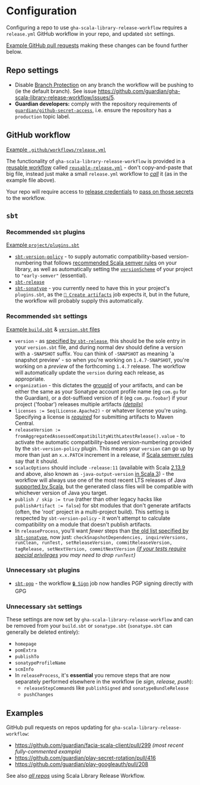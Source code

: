 # Configuration

Configuring a repo to use `gha-scala-library-release-workflow` requires a `release.yml` GitHub workflow in your repo,
and updated `sbt` settings.

[Example GitHub pull requests](#examples) making these changes can be found further below.

## Repo settings

* Disable [Branch Protection](https://docs.github.com/en/repositories/configuring-branches-and-merges-in-your-repository/managing-protected-branches/about-protected-branches)
  on any branch the workflow will be pushing to (ie the default branch). See issue
  https://github.com/guardian/gha-scala-library-release-workflow/issues/5.
* **Guardian developers:** comply with the repository requirements of
  [`guardian/github-secret-access`](https://github.com/guardian/github-secret-access?tab=readme-ov-file#how-does-it-work),
  i.e. ensure the repository has a `production` topic label.

## GitHub workflow

[Example `.github/workflows/release.yml`](https://github.com/guardian/etag-caching/blob/main/.github/workflows/release.yml)

The functionality of `gha-scala-library-release-workflow` is provided in a
[reusable workflow](https://docs.github.com/en/actions/using-workflows/reusing-workflows)
called [`reusable-release.yml`](https://github.com/guardian/gha-scala-library-release-workflow/blob/main/.github/workflows/reusable-release.yml) -
don't copy-and-paste that big file, instead just make a small `release.yml` workflow to
[_call_](https://docs.github.com/en/actions/using-workflows/reusing-workflows#calling-a-reusable-workflow)
it (as in the example file above).

Your repo will require access to [release credentials](credentials.md) to
[pass on those secrets](https://github.com/guardian/etag-caching/blob/9935da29e76b8b89759bcfe967cc7c1c02aa1814/.github/workflows/release.yml#L11-L13)
to the workflow.

## `sbt`

### Recommended `sbt` plugins

[Example `project/plugins.sbt`](https://github.com/guardian/etag-caching/blob/main/project/plugins.sbt)

* [`sbt-version-policy`](https://github.com/scalacenter/sbt-version-policy) - to supply automatic compatibility-based
  version-numbering that follows [recommended Scala semver rules](https://www.scala-lang.org/blog/2021/02/16/preventing-version-conflicts-with-versionscheme.html#early-semver-and-sbt-version-policy)
  on your library, as well as automatically setting the [`versionScheme`](https://www.scala-sbt.org/1.x/docs/Publishing.html#Version+scheme)
  of your project to `"early-semver"` (essential).
* [`sbt-release`](https://github.com/sbt/sbt-release)
* [`sbt-sonatype`](https://github.com/xerial/sbt-sonatype) - you currently need to have this in your project's
  `plugins.sbt`, as the [`🎊 Create artifacts`](https://github.com/guardian/gha-scala-library-release-workflow/blob/7d278d4d44e30b4b4c0f6791053bdeb40b8159cb/.github/workflows/reusable-release.yml#L141-L158)
  job expects it, but in the future, the workflow will probably supply this automatically.

### Recommended `sbt` settings

[Example `build.sbt`](https://github.com/guardian/etag-caching/blob/main/build.sbt) &
[`version.sbt` files](https://github.com/guardian/etag-caching/blob/main/version.sbt)

* `version` - as [specified by `sbt-release`](https://github.com/sbt/sbt-release?tab=readme-ov-file#versionsbt), this
  should be the sole entry in your `version.sbt` file, and during normal dev should define a version with a `-SNAPSHOT`
  suffix. You can think of `-SNAPSHOT` as meaning 'a snapshot preview' - so when you're working on `1.4.7-SNAPSHOT`,
  you're working on a _preview_ of the forthcoming `1.4.7` release. The workflow will automatically update the `version`
  during each release, as appropriate.
* `organization` - this dictates the [groupId](https://maven.apache.org/guides/mini/guide-naming-conventions.html) of
  your artifacts, and can be either the same as your Sonatype account profile name (eg `com.gu` for the Guardian),
  or a dot-suffixed version of it (eg `com.gu.foobar`) if your project ('foobar') releases multiple artifacts
  [_(details)_](https://github.com/guardian/gha-scala-library-release-workflow/pull/15)
* `licenses := Seq(License.Apache2)` - or whatever license you're using. Specifying a license is
  [*required*](https://central.sonatype.org/publish/requirements/#license-information) for submitting artifacts
  to Maven Central.
* `releaseVersion := fromAggregatedAssessedCompatibilityWithLatestRelease().value` - to activate the
  automatic compatibility-based version-numbering provided by the `sbt-version-policy` plugin. This means your `version`
  can go up by more than just an `x.x.PATCH` increment in a release, if
  [Scala semver rules](https://www.scala-lang.org/blog/2021/02/16/preventing-version-conflicts-with-versionscheme.html#early-semver-and-sbt-version-policy)
  say that it should.
* `scalacOptions` should include `-release:11` (available with Scala [2.13.9](https://www.scala-lang.org/news/2.13.9)
  and above, also known as `-java-output-version`
  [in Scala 3](https://www.scala-lang.org/blog/2022/04/12/scala-3.1.2-released.html#changes-to-other-compatibility-flags)) -
  the workflow will always use one of the most recent LTS releases of Java
  [supported by Scala](https://docs.scala-lang.org/overviews/jdk-compatibility/overview.html),
  but the generated class files will be compatible with whichever version of Java you target.
* `publish / skip := true` (rather than other legacy hacks like `publishArtifact := false`) for
  sbt modules that don't generate artifacts (often, the 'root' project in a multi-project build). This
  setting is respected by `sbt-version-policy` - it won't attempt to calculate compatibility on a module
  that doesn't publish artifacts.
* In `releaseProcess`, you'll want _fewer_ steps than
  [the old list specified by `sbt-sonatype`](https://github.com/xerial/sbt-sonatype?tab=readme-ov-file#using-with-sbt-release-plugin),
  now just:
  `checkSnapshotDependencies, inquireVersions, runClean, runTest, setReleaseVersion, commitReleaseVersion, tagRelease, setNextVersion, commitNextVersion`
  _([if your tests require special privileges](https://github.com/guardian/facia-scala-client/pull/299/files#r1425649126)
  you may need to drop `runTest`)_

### Unnecessary `sbt` plugins

* [`sbt-pgp`](https://github.com/sbt/sbt-pgp) - the workflow [`🔒 Sign`](https://github.com/guardian/gha-scala-library-release-workflow/blob/7d278d4d44e30b4b4c0f6791053bdeb40b8159cb/.github/workflows/reusable-release.yml#L183C11-L206)
  job now handles PGP signing directly with GPG

### Unnecessary `sbt` settings

These settings are now set by `gha-scala-library-release-workflow` and can be removed from your `build.sbt`
or `sonatype.sbt` (`sonatype.sbt` can generally be deleted entirely):

* `homepage`
* `pomExtra`
* `publishTo`
* `sonatypeProfileName`
* `scmInfo`
* In `releaseProcess`, it's **essential** you remove steps that are now separately performed elsewhere in the workflow
  (ie _sign, release, push_):
    * `releaseStepCommand`s like  `publishSigned` and `sonatypeBundleRelease`
    * `pushChanges`


## Examples

GitHub pull requests on repos updating for  `gha-scala-library-release-workflow`:

* https://github.com/guardian/facia-scala-client/pull/299 _(most recent fully-commented example)_
* https://github.com/guardian/play-secret-rotation/pull/416
* https://github.com/guardian/play-googleauth/pull/208

See also [_all repos_](https://github.com/search?q=%22guardian%2Fgha-scala-library-release-workflow%22++NOT+is%3Aarchived+NOT+repo%3Aguardian%2Fgha-scala-library-release-workflow+language%3AYAML&type=code&l=YAML) using Scala Library Release Workflow.

